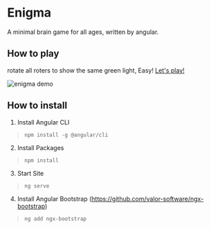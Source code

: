 # Enigma
A minimal brain game for all ages, written by angular.

## How to play
rotate all roters to show the same green light, Easy!
[Let's play!](http://enigma.apphb.com/)

![enigma demo](https://lh5.googleusercontent.com/bZ7Alyx2QVNvPFUZrNReB4HCy4Gqw8Oqbvs1QMgaX-c5SWb5Cjv4xbLsxYXIsrXE9olwTV_bMCM7btVHnKZ9=w1920-h937)

## How to install

1) Install Angular CLI  
> `npm install -g @angular/cli`

2) Install Packages
> `npm install`

3) Start Site
> `ng serve`

4) Install Angular Bootstrap (https://github.com/valor-software/ngx-bootstrap)
> `ng add ngx-bootstrap`
